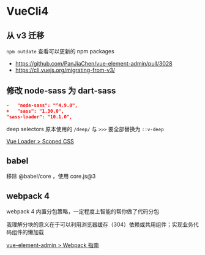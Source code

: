 # VueCli4

## 从 v3 迁移

`npm outdate`  查看可以更新的 npm packages

- <https://github.com/PanJiaChen/vue-element-admin/pull/3028>
- <https://cli.vuejs.org/migrating-from-v3/>



## 修改 node-sass 为 dart-sass

```json
-	"node-sass": "^4.9.0",
+	"sass": "1.30.0",
"sass-loader": "10.1.0",
```

deep selectors 原本使用的 `/deep/`  与  `>>>`  要全部替换为 `::v-deep`

[ Vue Loader > Scoped CSS](https://vue-loader.vuejs.org/zh/guide/scoped-css.html#scoped-css)



## babel

移除 @babel/core ，使用 core.js@3



## webpack 4

webpack 4 内置分包策略，一定程度上智能的帮你做了代码分包

我理解分块的意义在于可以利用浏览器缓存（304）依赖或共用组件；实现业务代码组件的懒加载



[vue-element-admin > Webpack 指南](https://panjiachen.github.io/vue-element-admin-site/zh/guide/advanced/webpack.html#webpack-%E6%8C%87%E5%8D%97)

